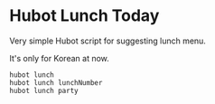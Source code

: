 Hubot Lunch Today
================

Very simple Hubot script for suggesting lunch menu.

It's only for Korean at now.

```
hubot lunch
hubot lunch lunchNumber
hubot lunch party
```
